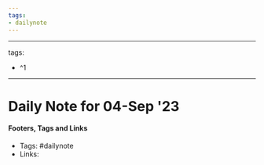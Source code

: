 ```yaml
---
tags:
- dailynote
---
```


---
tags:
- ^1
---


# Daily Note for 04-Sep '23



#### Footers, Tags and Links
- Tags: #dailynote 
- Links: 

[^1]: